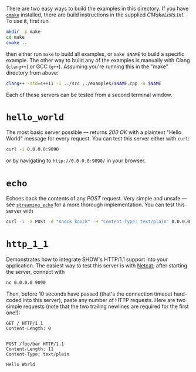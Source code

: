 There are two easy ways to build the examples in this directory.  If you have [`cmake`](https://cmake.org/) installed, there are build instructions in the supplied *CMakeLists.txt*.  To use it, first run 

```sh
mkdir -p make
cd make
cmake ..
```

then either run `make` to build all examples, or `make $NAME` to build a specific example.  The other way to build any of the examples is manually with Clang (`clang++`) or GCC (`g++`).  Assuming you're running this in the "make" directory from above:

```sh
clang++ -std=c++11 -I ../src ../examples/$NAME.cpp -o $NAME
```

Each of these servers can be tested from a second terminal window.

# `hello_world`

The most basic server possible — returns *200 OK* with a plaintext "Hello World" message for every request.  You can test this server either with `curl`:

```sh
curl -i 0.0.0.0:9090
```

or by navigating to `http://0.0.0.0:9090/` in your browser.

# `echo`

Echoes back the contents of any *POST* request.  Very simple and unsafe — see [`streaming_echo`](#streaming_echo) for a more thorough implementation.  You can test this server with

```sh
curl -i -X POST -d "Knock knock" -H "Content-Type: text/plain" 0.0.0.0:9090
```

# `http_1_1`

Demonstrates how to integrate SHOW's HTTP/1.1 support into your application.  The easiest way to test this server is with [Netcat](https://en.wikipedia.org/wiki/Netcat); after starting the server, connect with

```sh
nc 0.0.0.0 9090
```

Then, before 10 seconds have passed (that's the connection timeout hard-coded into this server), paste any number of HTTP requests.  Here are two simple requests (note that the two trailing newlines are required for the first one!):

```http
GET / HTTP/1.1
Content-Length: 0


```

```http
POST /foo/bar HTTP/1.1
Content-Length: 11
Content-Type: text/plain

Hello World
```
